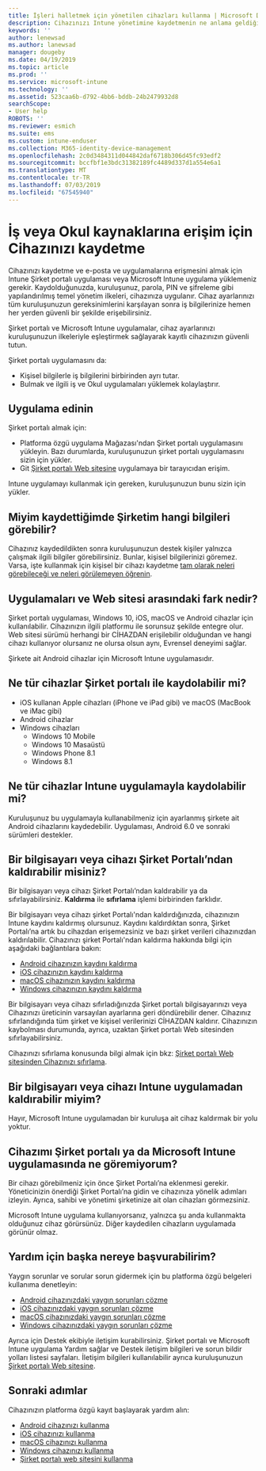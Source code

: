 ```yaml
---
title: İşleri halletmek için yönetilen cihazları kullanma | Microsoft Docs
description: Cihazınızı Intune yönetimine kaydetmenin ne anlama geldiğini anlayın.
keywords: ''
author: lenewsad
ms.author: lanewsad
manager: dougeby
ms.date: 04/19/2019
ms.topic: article
ms.prod: ''
ms.service: microsoft-intune
ms.technology: ''
ms.assetid: 523caa6b-d792-4bb6-bddb-24b2479932d8
searchScope:
- User help
ROBOTS: ''
ms.reviewer: esmich
ms.suite: ems
ms.custom: intune-enduser
ms.collection: M365-identity-device-management
ms.openlocfilehash: 2c0d3484311d044842daf6718b306d45fc93edf2
ms.sourcegitcommit: bccfbf1e3bdc31382189fc4489d337d1a554e6a1
ms.translationtype: MT
ms.contentlocale: tr-TR
ms.lasthandoff: 07/03/2019
ms.locfileid: "67545940"
---
```

# <a name="enroll-device-for-access-to-work-or-school-resources"></a>İş veya Okul kaynaklarına erişim için Cihazınızı kaydetme
Cihazınızı kaydetme ve e-posta ve uygulamalarına erişmesini almak için Intune Şirket portalı uygulaması veya Microsoft Intune uygulama yüklemeniz gerekir. Kaydolduğunuzda, kuruluşunuz, parola, PIN ve şifreleme gibi yapılandırılmış temel yönetim ilkeleri, cihazınıza uygulanır. Cihaz ayarlarınızı tüm kuruluşunuzun gereksinimlerini karşılayan sonra iş bilgilerinize hemen her yerden güvenli bir şekilde erişebilirsiniz.  

Şirket portalı ve Microsoft Intune uygulamalar, cihaz ayarlarınızı kuruluşunuzun ilkeleriyle eşleştirmek sağlayarak kayıtlı cihazınızın güvenli tutun. 

Şirket portalı uygulamasını da:  
* Kişisel bilgilerle iş bilgilerini birbirinden ayrı tutar.  
* Bulmak ve ilgili iş ve Okul uygulamaları yüklemek kolaylaştırır.   

## <a name="get-the-apps"></a>Uygulama edinin
Şirket portalı almak için:

- Platforma özgü uygulama Mağazası'ndan Şirket portalı uygulamasını yükleyin. Bazı durumlarda, kuruluşunuzun şirket portalı uygulamasını sizin için yükler.  
- Git [Şirket portalı Web sitesine](https://go.microsoft.com/fwlink/?linkid=2010980) uygulamaya bir tarayıcıdan erişim.  

Intune uygulamayı kullanmak için gereken, kuruluşunuzun bunu sizin için yükler.  


## <a name="what-information-can-my-company-see-when-i-enroll"></a>Miyim kaydettiğimde Şirketim hangi bilgileri görebilir?
Cihazınız kaydedildikten sonra kuruluşunuzun destek kişiler yalnızca çalışmak ilgili bilgiler görebilirsiniz. Bunlar, kişisel bilgilerinizi göremez. Varsa, işte kullanmak için kişisel bir cihazı kaydetme [tam olarak neleri görebileceği ve neleri görülemeyen öğrenin](what-info-can-your-company-see-when-you-enroll-your-device-in-intune.md).  


## <a name="whats-the-difference-between-the-apps-and-the-website"></a>Uygulamaları ve Web sitesi arasındaki fark nedir?
Şirket portalı uygulaması, Windows 10, iOS, macOS ve Android cihazlar için kullanılabilir. Cihazınızın ilgili platformu ile sorunsuz şekilde entegre olur. Web sitesi sürümü herhangi bir CİHAZDAN erişilebilir olduğundan ve hangi cihazı kullanıyor olursanız ne olursa olsun aynı, Evrensel deneyimi sağlar. 

Şirkete ait Android cihazlar için Microsoft Intune uygulamasıdır.  

## <a name="what-kind-of-devices-can-you-enroll-with-company-portal"></a>Ne tür cihazlar Şirket portalı ile kaydolabilir mi?
- iOS kullanan Apple cihazları (iPhone ve iPad gibi) ve macOS (MacBook ve iMac gibi)
- Android cihazlar
- Windows cihazları
    - Windows 10 Mobile
    - Windows 10 Masaüstü
    - Windows Phone 8.1
    - Windows 8.1

## <a name="what-kind-of-devices-can-you-enroll-with-the-microsoft-intune-app"></a>Ne tür cihazlar Intune uygulamayla kaydolabilir mi?  
Kuruluşunuz bu uygulamayla kullanabilmeniz için ayarlanmış şirkete ait Android cihazlarını kaydedebilir. Uygulaması, Android 6.0 ve sonraki sürümleri destekler. 

## <a name="can-you-remove-a-computer-or-device-from-the-company-portal"></a>Bir bilgisayarı veya cihazı Şirket Portalı’ndan kaldırabilir misiniz?
Bir bilgisayarı veya cihazı Şirket Portalı’ndan kaldırabilir ya da sıfırlayabilirsiniz. **Kaldırma** ile **sıfırlama** işlemi birbirinden farklıdır.

Bir bilgisayarı veya cihazı şirket Portalı'ndan kaldırdığınızda, cihazınızın Intune kaydını kaldırmış olursunuz. Kaydını kaldırdıktan sonra, Şirket Portalı’na artık bu cihazdan erişemezsiniz ve bazı şirket verileri cihazınızdan kaldırılabilir. Cihazınızı şirket Portalı'ndan kaldırma hakkında bilgi için aşağıdaki bağlantılara bakın:  

- [Android cihazınızın kaydını kaldırma](unenroll-your-device-from-intune-android.md)
- [iOS cihazınızın kaydını kaldırma](unenroll-your-device-from-intune-ios.md)
- [macOS cihazınızın kaydını kaldırma](unenroll-your-device-from-intune-macos.md)
- [Windows cihazınızın kaydını kaldırma](unenroll-your-device-from-intune-windows.md)

Bir bilgisayarı veya cihazı sıfırladığınızda Şirket portalı bilgisayarınızı veya Cihazınızı üreticinin varsayılan ayarlarına geri döndürebilir dener. Cihazınız sıfırlandığında tüm şirket ve kişisel verilerinizi CİHAZDAN kaldırır. Cihazınızın kaybolması durumunda, ayrıca, uzaktan Şirket portalı Web sitesinden sıfırlayabilirsiniz.  

Cihazınızı sıfırlama konusunda bilgi almak için bkz: [Şirket portalı Web sitesinden Cihazınızı sıfırlama](reset-erase-your-device-cpwebsite.md).  

## <a name="can-you-remove-a-computer-or-device-from-the-microsoft-intune-app"></a>Bir bilgisayarı veya cihazı Intune uygulamadan kaldırabilir miyim?
Hayır, Microsoft Intune uygulamadan bir kuruluşa ait cihaz kaldırmak bir yolu yoktur.  

## <a name="what-if-i-cant-see-my-device-in-the-company-portal-or-microsoft-intune-app"></a>Cihazımı Şirket portalı ya da Microsoft Intune uygulamasında ne göremiyorum?
Bir cihazı görebilmeniz için önce Şirket Portalı’na eklenmesi gerekir. Yöneticinizin önerdiği Şirket Portalı’na gidin ve cihazınıza yönelik adımları izleyin. Ayrıca, sahibi ve yönetimi şirketinize ait olan cihazları görmezsiniz.

Microsoft Intune uygulama kullanıyorsanız, yalnızca şu anda kullanmakta olduğunuz cihaz görürsünüz. Diğer kaydedilen cihazların uygulamada görünür olmaz.  

## <a name="where-else-can-i-go-for-help"></a>Yardım için başka nereye başvurabilirim?  
Yaygın sorunlar ve sorular sorun gidermek için bu platforma özgü belgeleri kullanıma denetleyin:  

- [Android cihazınızdaki yaygın sorunları çözme](check-compliance-on-your-device-android.md)  
- [iOS cihazınızdaki yaygın sorunları çözme](troubleshoot-your-device-ios.md)
- [macOS cihazınızdaki yaygın sorunları çözme](troubleshoot-your-device-macos.md)
- [Windows cihazınızdaki yaygın sorunları çözme](troubleshoot-your-device-windows.md)

Ayrıca için Destek ekibiyle iletişim kurabilirsiniz. Şirket portalı ve Microsoft Intune uygulama Yardım sağlar ve Destek iletişim bilgileri ve sorun bildir yolları listesi sayfaları. İletişim bilgileri kullanılabilir ayrıca kuruluşunuzun [Şirket portalı Web sitesine](https://go.microsoft.com/fwlink/?linkid=2010980).  

## <a name="next-steps"></a>Sonraki adımlar  

Cihazınızın platforma özgü kayıt başlayarak yardım alın:  

- [Android cihazınızı kullanma](using-your-android-device-with-intune.md)
- [iOS cihazınızı kullanma](using-your-ios-device-with-intune.md)
- [macOS cihazınızı kullanma](using-your-macos-device-with-intune.md)
- [Windows cihazınızı kullanma](using-your-windows-device-with-intune.md)
- [Şirket portalı web sitesini kullanma](using-the-intune-company-portal-website.md)


